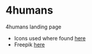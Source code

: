 # 4humans
4humans landing page


+ Icons used where found [here](https://www.flaticon.com)
+ Freepik [here](https://www.freepik.com/)